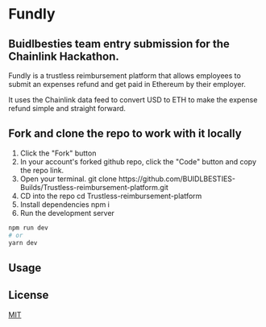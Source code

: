 # Fundly
## Buidlbesties team entry submission for the Chainlink Hackathon. 

Fundly is a trustless reimbursement platform that allows employees to submit an expenses refund and get paid in Ethereum by their employer.

It uses the Chainlink data feed to convert USD to ETH to make the expense refund simple and straight forward. 


## Fork and clone the repo to work with it locally

<ol>
  <li>Click the "Fork" button</li>
  <li>In your account's forked github repo, click the "Code" button and copy the repo link.</li>
  <li>Open your terminal. git clone https://github.com/BUIDLBESTIES-Builds/Trustless-reimbursement-platform.git</li>
  <li>CD into the repo cd Trustless-reimbursement-platform</li>
  <li>Install dependencies npm i</li>
  <li>Run the development server</li>
</ol>

```bash
npm run dev
# or
yarn dev
```

## Usage


## License
[MIT](https://choosealicense.com/licenses/mit/)
